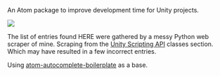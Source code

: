 An Atom package to improve development time for Unity projects.

![](https://i.imgur.com/d6D4O0F.gif)

The list of entries found HERE were gathered by a messy Python web scraper of mine. Scraping from the [Unity Scripting API](https://docs.unity3d.com/ScriptReference/) classes section. Which may have resulted in a few incorrect entries.

Using [atom-autocomplete-boilerplate](https://github.com/lonekorean/atom-autocomplete-boilerplate) as a base.
